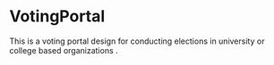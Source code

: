 # VotingPortal
This is a voting portal design for conducting elections in university or college based organizations .
